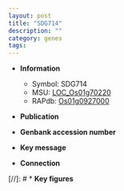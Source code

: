 ```yaml
---
layout: post
title: "SDG714"
description: ""
category: genes
tags: 
---
```


* **Information**  
    + Symbol: SDG714  
    + MSU: [LOC_Os01g70220](http://rice.uga.edu/cgi-bin/ORF_infopage.cgi?orf=LOC_Os01g70220)  
    + RAPdb: [Os01g0927000](http://rapdb.dna.affrc.go.jp/viewer/gbrowse_details/irgsp1?name=Os01g0927000)  

* **Publication**  

* **Genbank accession number**  

* **Key message**  

* **Connection**  

[//]: # * **Key figures**  


